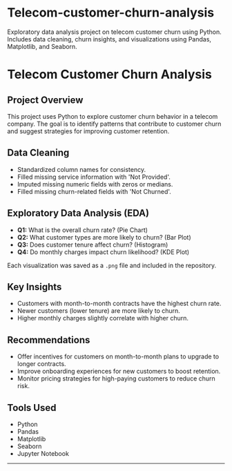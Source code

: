 # Telecom-customer-churn-analysis
 Exploratory data analysis project on telecom customer churn using Python. Includes data cleaning, churn insights, and visualizations using Pandas, Matplotlib, and Seaborn.

# Telecom Customer Churn Analysis 

## Project Overview
This project uses Python to explore customer churn behavior in a telecom company. The goal is to identify patterns that contribute to customer churn and suggest strategies for improving customer retention.

## Data Cleaning
- Standardized column names for consistency.
- Filled missing service information with 'Not Provided'.
- Imputed missing numeric fields with zeros or medians.
- Filled missing churn-related fields with 'Not Churned'.

## Exploratory Data Analysis (EDA)
- **Q1:** What is the overall churn rate? (Pie Chart)
- **Q2:** What customer types are more likely to churn? (Bar Plot)
- **Q3:** Does customer tenure affect churn? (Histogram)
- **Q4:** Do monthly charges impact churn likelihood? (KDE Plot)

Each visualization was saved as a `.png` file and included in the repository.

## Key Insights
- Customers with month-to-month contracts have the highest churn rate.
- Newer customers (lower tenure) are more likely to churn.
- Higher monthly charges slightly correlate with higher churn.

## Recommendations
- Offer incentives for customers on month-to-month plans to upgrade to longer contracts.
- Improve onboarding experiences for new customers to boost retention.
- Monitor pricing strategies for high-paying customers to reduce churn risk.

## Tools Used
- Python
- Pandas
- Matplotlib
- Seaborn
- Jupyter Notebook

---
